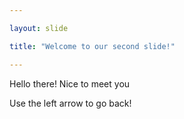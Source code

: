 ```yaml
---

layout: slide

title: "Welcome to our second slide!"

---
```


Hello there! Nice to meet you

Use the left arrow to go back!
